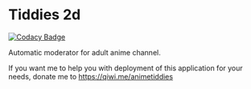 # Tiddies 2d
[![Codacy Badge](https://api.codacy.com/project/badge/Grade/e4dff166d21c48069ec4d0233c0877bf)](https://www.codacy.com/manual/cyberimp/tiddies2d?utm_source=github.com&amp;utm_medium=referral&amp;utm_content=cyberimp/tiddies2d&amp;utm_campaign=Badge_Grade)

Automatic moderator for adult anime channel.

If you want me to help you with deployment of this application
for your needs, donate me to <https://qiwi.me/animetiddies>